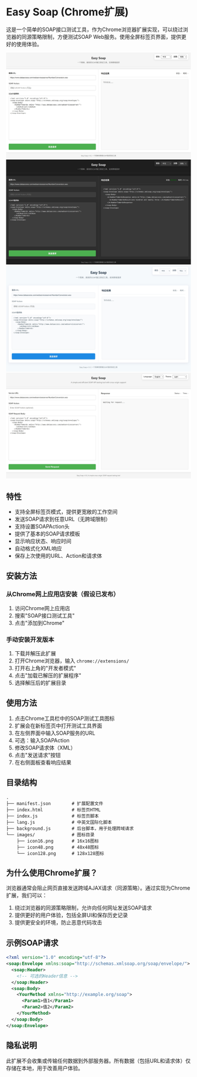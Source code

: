 # Easy Soap (Chrome扩展)

这是一个简单的SOAP接口测试工具，作为Chrome浏览器扩展实现，可以绕过浏览器的同源策略限制，方便测试SOAP Web服务。使用全屏标签页界面，提供更好的使用体验。

![alt text](images/1.png)
![alt text](images/2.png)
![alt text](images/3.png)
![alt text](images/4.png)

## 特性

- 支持全屏标签页模式，提供更宽敞的工作空间
- 发送SOAP请求到任意URL（无跨域限制）
- 支持设置SOAPAction头
- 提供了基本的SOAP请求模板
- 显示响应状态、响应时间
- 自动格式化XML响应
- 保存上次使用的URL、Action和请求体

## 安装方法

### 从Chrome网上应用店安装（假设已发布）
1. 访问Chrome网上应用店
2. 搜索"SOAP接口测试工具"
3. 点击"添加到Chrome"

### 手动安装开发版本
1. 下载并解压此扩展
2. 打开Chrome浏览器，输入 `chrome://extensions/`
3. 打开右上角的"开发者模式"
4. 点击"加载已解压的扩展程序"
5. 选择解压后的扩展目录

## 使用方法

1. 点击Chrome工具栏中的SOAP测试工具图标
2. 扩展会在新标签页中打开测试工具界面
3. 在左侧界面中输入SOAP服务的URL
4. 可选：输入SOAPAction
5. 修改SOAP请求体（XML）
6. 点击"发送请求"按钮
7. 在右侧面板查看响应结果

## 目录结构
```
.
├── manifest.json        # 扩展配置文件
├── index.html           # 标签页HTML
├── index.js             # 标签页脚本
├── lang.js              # 中英文国际化脚本
├── background.js        # 后台脚本，用于处理跨域请求
└── images/              # 图标目录
    ├── icon16.png       # 16x16图标
    ├── icon48.png       # 48x48图标
    └── icon128.png      # 128x128图标
```

## 为什么使用Chrome扩展？

浏览器通常会阻止网页直接发送跨域AJAX请求（同源策略）。通过实现为Chrome扩展，我们可以：

1. 绕过浏览器的同源策略限制，允许向任何网址发送SOAP请求
2. 提供更好的用户体验，包括全屏UI和保存历史记录
3. 提供更安全的环境，防止恶意代码攻击

## 示例SOAP请求

```xml
<?xml version="1.0" encoding="utf-8"?>
<soap:Envelope xmlns:soap="http://schemas.xmlsoap.org/soap/envelope/">
  <soap:Header>
    <!-- 可选的Header信息 -->
  </soap:Header>
  <soap:Body>
    <YourMethod xmlns="http://example.org/soap">
      <Param1>值1</Param1>
      <Param2>值2</Param2>
    </YourMethod>
  </soap:Body>
</soap:Envelope>
```

## 隐私说明

此扩展不会收集或传输任何数据到外部服务器。所有数据（包括URL和请求体）仅存储在本地，用于改善用户体验。 